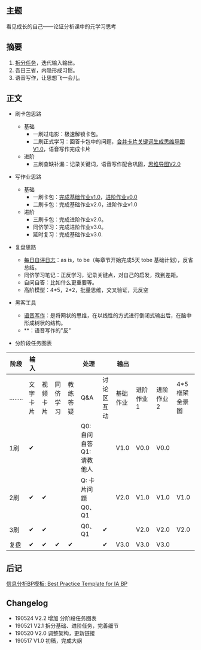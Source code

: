 ## 主题

看见成长的自己——论证分析课中的元学习思考

## 摘要

1. [拆分任务](https://github.com/kiaorahao/AA002_Template/issues/6)，迭代输入输出。
2. 吾日三省，内隐形成习惯。
3. 语音写作，让思想飞一会儿。



## 正文

- 刷卡包思路
  - 基础
    - 一刷过电影：极速解锁卡包。
    - 二刷正式学习：回答卡包中的问题，[合并卡片关键词生成思维导图V1.0](https://github.com/kiaorahao/AA002_Template/issues/3)，语音写作完成卡片
  - 进阶
    - 三刷查缺补漏：记录关键词，语音写作配合巩固，[思维导图V2.0](https://github.com/kiaorahao/AA002_Template/blob/master/assets/AA002_notes.pdf)
- 写作业思路
  - 基础
    - 一刷卡包：[完成基础作业v1.0](https://github.com/kiaorahao/AA002_Template/issues)，[进阶作业v0.0](https://github.com/kiaorahao/AA002_Template/issues/2)
    - 二刷卡包：完成基础作业v2.0，进阶作业v1.0
  - 进阶
    - 三刷卡包：完成进阶作业v2.0。
    - 同侪学习：完成进阶作业v3.0。
    - 延时复习：完成基础作业v3.0.
- 复盘思路
  - [每日自评日志](https://github.com/kiaorahao/AA002_Template/issues/4)：as is，to be（每章节开始完成5天 tobe 基础计划），反省总结。 
  - 同侪学习笔记：正反学习，记录关键点，对自己的启发，找到差距。
  - 自问自答：比如什么更重要等。
  - 高阶模型：4\*5，2*2，批量思维，交叉验证，元反空  
- 黑客工具
  - [语音写作](https://github.com/kiaorahao/AA002_Template/issues/5)：是将网状的思维，在以线性的方式进行倒闭式输出后，在脑中形成树状的结构。
  - **：语音写作的"反"

- 分阶段任务图表

| 阶段 | 输入     |          |          |          | 处理                             |            | 输出     |           |           |               |
| ---- | -------- | -------- | -------- | -------- | -------------------------------- | ---------- | -------- | --------- | --------- | ------------- |
| …….. | 文字卡片 | 视频卡片 | 同侪学习 | 教练答疑 | Q&A                              | 讨论区互动 | 基础作业 | 进阶作业1 | 进阶作业2 | 4*5框架全景图 |
| 1刷  | ✔        |          |          |          | Q0: 自问自答   <br> Q1: 请教他人 |            | V1.0     | V0.0      | V0.0      |               |
| 2刷  | ✔        | ✔        |          |          | Q: 卡片问题  <br/>Q0、Q1         |            | V2.0     | V1.0      | V1.0      | V1.0          |
| 3刷  | ✔        | ✔        |          |          | Q0、Q1                           | ✔          |          | V2.0      | V2.0      | V2.0          |
| 复盘 | ✔        | ✔        | ✔        | ✔        |                                  | ✔          | V3.0     | V3.0      | V3.0      |               |

## 后记

[信息分析BP模板: Best Practice Template for IA BP](https://github.com/kiaorahao/IABP_Template)

## Changelog

- 190524 V2.2 增加 分阶段任务图表
- 190521 V2.1 拆分基础、进阶任务，完善细节
- 190520 V2.0 调整架构，更新链接
- 190517 V1.0 初稿，完成大纲


